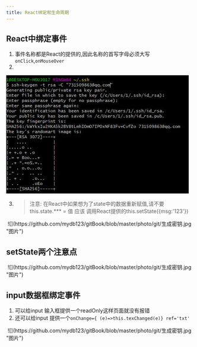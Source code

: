 ```yaml
---
title: React绑定和生命周期
---
```

## React中绑定事件 
1. 事件名称都是React的提供的,因此名称的首写字母必须大写`onClick`,`onMouseOver`
2.  <img :src="$withBase('/front/react/button绑定事件.png')">
![](https://github.com/mydb123/gitBook/blob/master/photo/git/生成密钥.jpg "图片")

3. 
    > 注意: 在React中如果想为了state中的数据重新赋值,请不要 this.state.*** = 值
    > 应该 调用React提供的this.setState({msg:'123'})


<img :src="$withBase('/front/react/React传参.png')">
![](https://github.com/mydb123/gitBook/blob/master/photo/git/生成密钥.jpg "图片")

## setState两个注意点
<img :src="$withBase('/front/react/setState.png')">
![](https://github.com/mydb123/gitBook/blob/master/photo/git/生成密钥.jpg "图片")

## input数据框绑定事件
1. 可以给input 输入框提供一个readOnly这样页面就没有报错
2. 还可以给input 提供一个`onChange={ (e)=>this.texChanged(e)} ref='txt'` 
<img :src="$withBase('/front/react/input事件绑定.png')">
![](https://github.com/mydb123/gitBook/blob/master/photo/git/生成密钥.jpg "图片")
